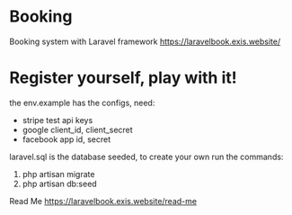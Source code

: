 # Booking
Booking system with Laravel framework
https://laravelbook.exis.website/

# Register yourself, play with it!
the env.example has the configs, need:
<ul>
    <li>stripe test api keys</li>
    <li>google client_id, client_secret</li>
    <li>facebook app id, secret</li>
</ul>

laravel.sql is the database seeded, to create your own run the commands:
<ol>
    <li>php artisan migrate</li>
    <li>php artisan db:seed</li>
</ol>

Read Me
https://laravelbook.exis.website/read-me

